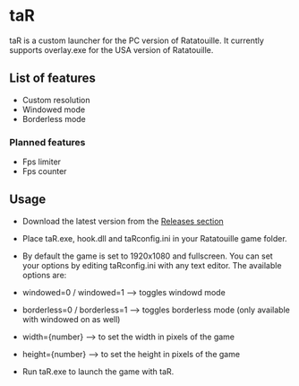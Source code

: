 # taR

taR is a custom launcher for the PC version of Ratatouille.
It currently supports overlay.exe for the USA version of Ratatouille.

## List of features

- Custom resolution
- Windowed mode
- Borderless mode

### Planned features

- Fps limiter
- Fps counter

## Usage

- Download the latest version from the [Releases section](https://github.com/CMebaS/taR/releases)

- Place taR.exe, hook.dll and taRconfig.ini in your Ratatouille game folder.

- By default the game is set to 1920x1080 and fullscreen. You can set your options by editing taRconfig.ini with any text editor. The available options are:

- windowed=0 / windowed=1 --> toggles windowd mode

- borderless=0 / borderless=1 --> toggles borderless mode (only available with windowed on as well)

- width={number} --> to set the width in pixels of the game

- height={number} --> to set the height in pixels of the game

- Run taR.exe to launch the game with taR.
